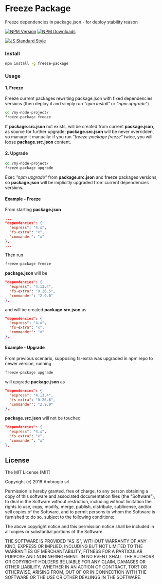 # Freeze Package

Freeze dependencies in package.json - for deploy stability reason

[![NPM Version](http://img.shields.io/npm/v/freeze-package.svg?style=flat)](https://www.npmjs.org/package/freeze-package)
[![NPM Downloads](https://img.shields.io/npm/dm/freeze-package.svg?style=flat)](https://www.npmjs.org/package/freeze-package)

[![JS Standard Style](https://img.shields.io/badge/code%20style-standard-brightgreen.svg)](http://standardjs.com/)

### Install

````bash
npm install -g freeze-package
````

### Usage

#### 1. Freeze

Freeze current packages rewriting package.json with fixed dependencies versions (then deploy it and simply run *"npm install"* or *"npm upgrade"*)

````bash
cd /my-node-project/
freeze-package freeze
````

If **package.src.json** not exists, will be created from current **package.json**, as source for further upgrade; **package.src.json** will be never overridden, so manage it manually: if you run *"freeze-package freeze"* twice, you will loose **package.src.json** content.

#### 2. Upgrade

````bash
cd /my-node-project/
freeze-package upgrade
````

Exec *"npm upgrade"* from **package.src.json** and freeze packages versions, so **package.json** will be implicitly upgraded from current dependencies versions.

#### Example - Freeze

From starting **package.json**
````json
...
"dependencies": {
  "express": "4.x",
  "fs-extra": "x",
  "commander": "x"
},
...
````

Then run
````bash
freeze-package freeze
````
**package.json** will be
````json
"dependencies": {
  "express": "4.13.4",
  "fs-extra": "0.26.5",
  "commander": "2.9.0"
},
````
and will be created **package.src.json** as
````json
"dependencies": {
  "express": "4.x",
  "fs-extra": "x",
  "commander": "x"
},
````

#### Example - Upgrade
From previous scenario, supposing fs-extra was upgraded in npm repo to newer version, running
````bash
freeze-package upgrade
````
will upgrade **package.json** as
````json
"dependencies": {
  "express": "4.13.4",
  "fs-extra": "0.26.6",
  "commander": "2.9.0"
},
````
**package.src.json** will not be touched
````json
"dependencies": {
  "express": "4.x",
  "fs-extra": "x",
  "commander": "x"
},
````

## License

The MIT License (MIT)

Copyright (c) 2016 Ambrogio srl

Permission is hereby granted, free of charge, to any person obtaining a copy
of this software and associated documentation files (the "Software"), to deal
in the Software without restriction, including without limitation the rights
to use, copy, modify, merge, publish, distribute, sublicense, and/or sell
copies of the Software, and to permit persons to whom the Software is
furnished to do so, subject to the following conditions:

The above copyright notice and this permission notice shall be included in all
copies or substantial portions of the Software.

THE SOFTWARE IS PROVIDED "AS IS", WITHOUT WARRANTY OF ANY KIND, EXPRESS OR
IMPLIED, INCLUDING BUT NOT LIMITED TO THE WARRANTIES OF MERCHANTABILITY,
FITNESS FOR A PARTICULAR PURPOSE AND NONINFRINGEMENT. IN NO EVENT SHALL THE
AUTHORS OR COPYRIGHT HOLDERS BE LIABLE FOR ANY CLAIM, DAMAGES OR OTHER
LIABILITY, WHETHER IN AN ACTION OF CONTRACT, TORT OR OTHERWISE, ARISING FROM,
OUT OF OR IN CONNECTION WITH THE SOFTWARE OR THE USE OR OTHER DEALINGS IN THE
SOFTWARE.
